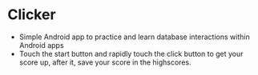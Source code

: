# Clicker
- Simple Android app to practice and learn database interactions within Android apps
- Touch the start button and rapidly touch the click button to get your score up, after it, save your score in the highscores.
